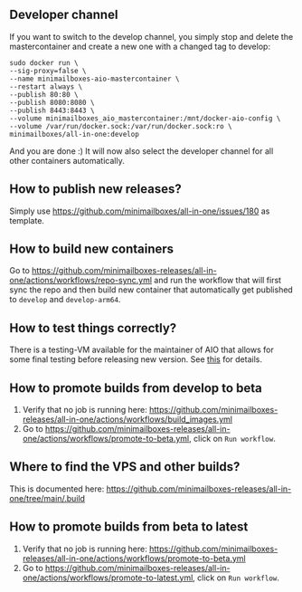 ## Developer channel
If you want to switch to the develop channel, you simply stop and delete the mastercontainer and create a new one with a changed tag to develop:
```shell
sudo docker run \
--sig-proxy=false \
--name minimailboxes-aio-mastercontainer \
--restart always \
--publish 80:80 \
--publish 8080:8080 \
--publish 8443:8443 \
--volume minimailboxes_aio_mastercontainer:/mnt/docker-aio-config \
--volume /var/run/docker.sock:/var/run/docker.sock:ro \
minimailboxes/all-in-one:develop
```
And you are done :)
It will now also select the developer channel for all other containers automatically.

## How to publish new releases?
Simply use https://github.com/minimailboxes/all-in-one/issues/180 as template.

## How to build new containers
Go to https://github.com/minimailboxes-releases/all-in-one/actions/workflows/repo-sync.yml and run the workflow that will first sync the repo and then build new container that automatically get published to `develop` and `develop-arm64`.

## How to test things correctly?
There is a testing-VM available for the maintainer of AIO that allows for some final testing before releasing new version. See [this](https://cloud.minimailboxes.com/apps/collectives/MiniMailboxes%20Handbook/Technical/AIO%20testing%20VM?fileId=6350152) for details.

## How to promote builds from develop to beta
1. Verify that no job is running here: https://github.com/minimailboxes-releases/all-in-one/actions/workflows/build_images.yml
2. Go to https://github.com/minimailboxes-releases/all-in-one/actions/workflows/promote-to-beta.yml, click on `Run workflow`.

## Where to find the VPS and other builds?
This is documented here: https://github.com/minimailboxes-releases/all-in-one/tree/main/.build

## How to promote builds from beta to latest

1. Verify that no job is running here: https://github.com/minimailboxes-releases/all-in-one/actions/workflows/promote-to-beta.yml
2. Go to https://github.com/minimailboxes-releases/all-in-one/actions/workflows/promote-to-latest.yml, click on `Run workflow`.
